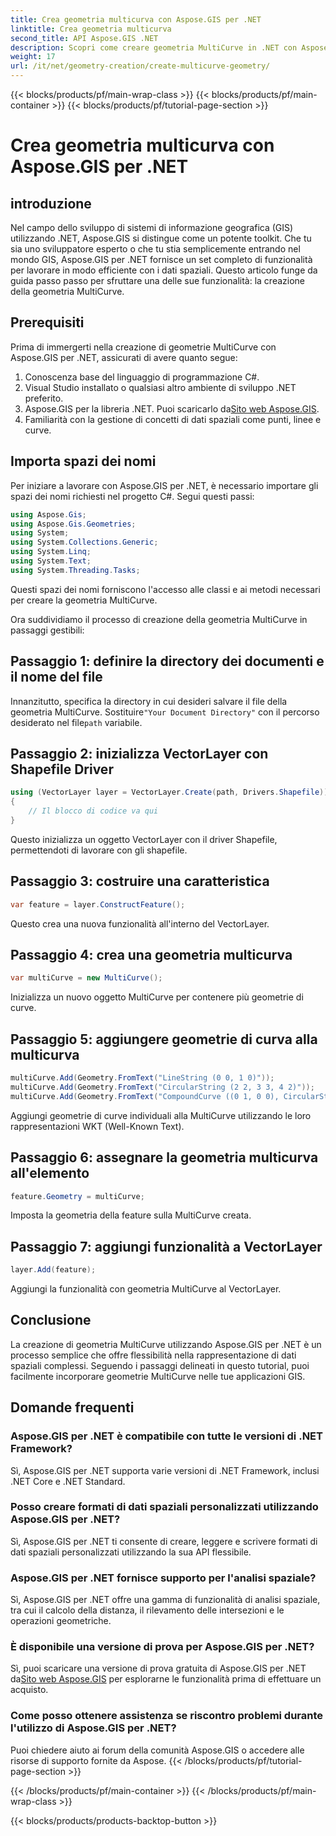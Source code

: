 ```yaml
---
title: Crea geometria multicurva con Aspose.GIS per .NET
linktitle: Crea geometria multicurva
second_title: API Aspose.GIS .NET
description: Scopri come creare geometria MultiCurve in .NET con Aspose.GIS per una rappresentazione e un'analisi efficienti dei dati spaziali.
weight: 17
url: /it/net/geometry-creation/create-multicurve-geometry/
---
```


{{< blocks/products/pf/main-wrap-class >}}
{{< blocks/products/pf/main-container >}}
{{< blocks/products/pf/tutorial-page-section >}}

# Crea geometria multicurva con Aspose.GIS per .NET

## introduzione
Nel campo dello sviluppo di sistemi di informazione geografica (GIS) utilizzando .NET, Aspose.GIS si distingue come un potente toolkit. Che tu sia uno sviluppatore esperto o che tu stia semplicemente entrando nel mondo GIS, Aspose.GIS per .NET fornisce un set completo di funzionalità per lavorare in modo efficiente con i dati spaziali. Questo articolo funge da guida passo passo per sfruttare una delle sue funzionalità: la creazione della geometria MultiCurve.
## Prerequisiti
Prima di immergerti nella creazione di geometrie MultiCurve con Aspose.GIS per .NET, assicurati di avere quanto segue:
1. Conoscenza base del linguaggio di programmazione C#.
2. Visual Studio installato o qualsiasi altro ambiente di sviluppo .NET preferito.
3.  Aspose.GIS per la libreria .NET. Puoi scaricarlo da[Sito web Aspose.GIS](https://releases.aspose.com/gis/net/).
4. Familiarità con la gestione di concetti di dati spaziali come punti, linee e curve.

## Importa spazi dei nomi
Per iniziare a lavorare con Aspose.GIS per .NET, è necessario importare gli spazi dei nomi richiesti nel progetto C#. Segui questi passi:

```csharp
using Aspose.Gis;
using Aspose.Gis.Geometries;
using System;
using System.Collections.Generic;
using System.Linq;
using System.Text;
using System.Threading.Tasks;
```
Questi spazi dei nomi forniscono l'accesso alle classi e ai metodi necessari per creare la geometria MultiCurve.

Ora suddividiamo il processo di creazione della geometria MultiCurve in passaggi gestibili:
## Passaggio 1: definire la directory dei documenti e il nome del file
 Innanzitutto, specifica la directory in cui desideri salvare il file della geometria MultiCurve. Sostituire`"Your Document Directory"` con il percorso desiderato nel file`path` variabile.
## Passaggio 2: inizializza VectorLayer con Shapefile Driver
```csharp
using (VectorLayer layer = VectorLayer.Create(path, Drivers.Shapefile))
{
    // Il blocco di codice va qui
}
```
Questo inizializza un oggetto VectorLayer con il driver Shapefile, permettendoti di lavorare con gli shapefile.
## Passaggio 3: costruire una caratteristica
```csharp
var feature = layer.ConstructFeature();
```
Questo crea una nuova funzionalità all'interno del VectorLayer.
## Passaggio 4: crea una geometria multicurva
```csharp
var multiCurve = new MultiCurve();
```
Inizializza un nuovo oggetto MultiCurve per contenere più geometrie di curve.
## Passaggio 5: aggiungere geometrie di curva alla multicurva
```csharp
multiCurve.Add(Geometry.FromText("LineString (0 0, 1 0)"));
multiCurve.Add(Geometry.FromText("CircularString (2 2, 3 3, 4 2)"));
multiCurve.Add(Geometry.FromText("CompoundCurve ((0 1, 0 0), CircularString (0 0, 3 3, 6 0))"));
```
Aggiungi geometrie di curve individuali alla MultiCurve utilizzando le loro rappresentazioni WKT (Well-Known Text).
## Passaggio 6: assegnare la geometria multicurva all'elemento
```csharp
feature.Geometry = multiCurve;
```
Imposta la geometria della feature sulla MultiCurve creata.
## Passaggio 7: aggiungi funzionalità a VectorLayer
```csharp
layer.Add(feature);
```
Aggiungi la funzionalità con geometria MultiCurve al VectorLayer.

## Conclusione
La creazione di geometria MultiCurve utilizzando Aspose.GIS per .NET è un processo semplice che offre flessibilità nella rappresentazione di dati spaziali complessi. Seguendo i passaggi delineati in questo tutorial, puoi facilmente incorporare geometrie MultiCurve nelle tue applicazioni GIS.
## Domande frequenti
### Aspose.GIS per .NET è compatibile con tutte le versioni di .NET Framework?
Sì, Aspose.GIS per .NET supporta varie versioni di .NET Framework, inclusi .NET Core e .NET Standard.
### Posso creare formati di dati spaziali personalizzati utilizzando Aspose.GIS per .NET?
Sì, Aspose.GIS per .NET ti consente di creare, leggere e scrivere formati di dati spaziali personalizzati utilizzando la sua API flessibile.
### Aspose.GIS per .NET fornisce supporto per l'analisi spaziale?
Sì, Aspose.GIS per .NET offre una gamma di funzionalità di analisi spaziale, tra cui il calcolo della distanza, il rilevamento delle intersezioni e le operazioni geometriche.
### È disponibile una versione di prova per Aspose.GIS per .NET?
Sì, puoi scaricare una versione di prova gratuita di Aspose.GIS per .NET da[Sito web Aspose.GIS](https://releases.aspose.com/gis/net/) per esplorarne le funzionalità prima di effettuare un acquisto.
### Come posso ottenere assistenza se riscontro problemi durante l'utilizzo di Aspose.GIS per .NET?
Puoi chiedere aiuto ai forum della comunità Aspose.GIS o accedere alle risorse di supporto fornite da Aspose.
{{< /blocks/products/pf/tutorial-page-section >}}

{{< /blocks/products/pf/main-container >}}
{{< /blocks/products/pf/main-wrap-class >}}

{{< blocks/products/products-backtop-button >}}
